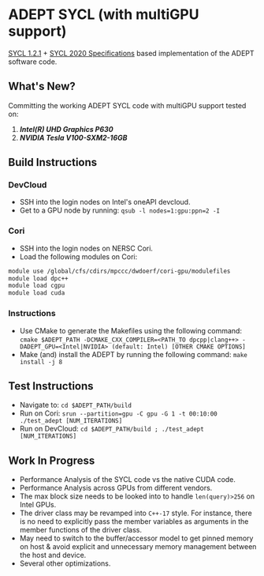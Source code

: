 # ADEPT SYCL (with multiGPU support)

[SYCL 1.2.1](https://www.khronos.org/files/sycl/sycl-121-reference-guide.pdf) + [SYCL 2020 Specifications](https://www.khronos.org/registry/SYCL/specs/sycl-2020/html/sycl-2020.html) based implementation of the ADEPT software code.    

## What's New?
Committing the working ADEPT SYCL code with multiGPU support tested on: 
1. ***Intel(R) UHD Graphics P630***       
2. ***NVIDIA Tesla V100-SXM2-16GB***       

## Build Instructions

### DevCloud
- SSH into the login nodes on Intel's oneAPI devcloud.     
- Get to a GPU node by running: `qsub -l nodes=1:gpu:ppn=2 -I`    

### Cori
- SSH into the login nodes on NERSC Cori.       
- Load the following modules on Cori: 

```bash
module use /global/cfs/cdirs/mpccc/dwdoerf/cori-gpu/modulefiles
module load dpc++
module load cgpu
module load cuda
```

### Instructions
- Use CMake to generate the Makefiles using the following command: `cmake $ADEPT_PATH -DCMAKE_CXX_COMPILER=<PATH_TO dpcpp|clang++> -DADEPT_GPU=<Intel|NVIDIA> (default: Intel) [OTHER CMAKE OPTIONS]`    
- Make (and) install the ADEPT by running the following command: `make install -j 8`   

## Test Instructions
- Navigate to: `cd $ADEPT_PATH/build`   
- Run on Cori: `srun --partition=gpu -C gpu -G 1 -t 00:10:00 ./test_adept [NUM_ITERATIONS]`    
- Run on DevCloud: `cd $ADEPT_PATH/build ; ./test_adept [NUM_ITERATIONS]`     


## Work In Progress
- Performance Analysis of the SYCL code vs the native CUDA code.
- Performance Analysis across GPUs from different vendors.
- The max block size needs to be looked into to handle `len(query)>256` on Intel GPUs.     
- The driver class may be revamped into `C++-17` style. For instance, there is no need to explicitly pass the member variables as arguments in the member functions of the driver class.   
- May need to switch to the buffer/accessor model to get pinned memory on host & avoid explicit and unnecessary memory management between the host and device.    
- Several other optimizations.     
